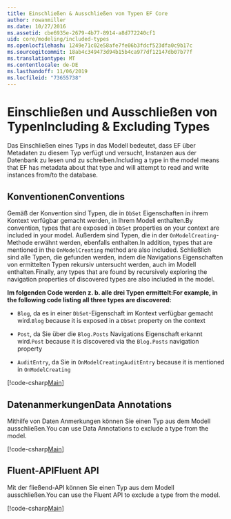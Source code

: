 ```yaml
---
title: Einschließen & Ausschließen von Typen EF Core
author: rowanmiller
ms.date: 10/27/2016
ms.assetid: cbe6935e-2679-4b77-8914-a8d772240cf1
uid: core/modeling/included-types
ms.openlocfilehash: 1249e71c02e58afe7fe06b3fdcf523dfa0c9b17c
ms.sourcegitcommit: 18ab4c349473d94b15b4ca977df12147db07b77f
ms.translationtype: MT
ms.contentlocale: de-DE
ms.lasthandoff: 11/06/2019
ms.locfileid: "73655738"
---
```

# <a name="including--excluding-types"></a><span data-ttu-id="f620a-102">Einschließen und Ausschließen von Typen</span><span class="sxs-lookup"><span data-stu-id="f620a-102">Including & Excluding Types</span></span>

<span data-ttu-id="f620a-103">Das Einschließen eines Typs in das Modell bedeutet, dass EF über Metadaten zu diesem Typ verfügt und versucht, Instanzen aus der Datenbank zu lesen und zu schreiben.</span><span class="sxs-lookup"><span data-stu-id="f620a-103">Including a type in the model means that EF has metadata about that type and will attempt to read and write instances from/to the database.</span></span>

## <a name="conventions"></a><span data-ttu-id="f620a-104">Konventionen</span><span class="sxs-lookup"><span data-stu-id="f620a-104">Conventions</span></span>

<span data-ttu-id="f620a-105">Gemäß der Konvention sind Typen, die in `DbSet` Eigenschaften in ihrem Kontext verfügbar gemacht werden, in Ihrem Modell enthalten.</span><span class="sxs-lookup"><span data-stu-id="f620a-105">By convention, types that are exposed in `DbSet` properties on your context are included in your model.</span></span> <span data-ttu-id="f620a-106">Außerdem sind Typen, die in der `OnModelCreating`-Methode erwähnt werden, ebenfalls enthalten.</span><span class="sxs-lookup"><span data-stu-id="f620a-106">In addition, types that are mentioned in the `OnModelCreating` method are also included.</span></span> <span data-ttu-id="f620a-107">Schließlich sind alle Typen, die gefunden werden, indem die Navigations Eigenschaften von ermittelten Typen rekursiv untersucht werden, auch im Modell enthalten.</span><span class="sxs-lookup"><span data-stu-id="f620a-107">Finally, any types that are found by recursively exploring the navigation properties of discovered types are also included in the model.</span></span>

<span data-ttu-id="f620a-108">**Im folgenden Code werden z. b. alle drei Typen ermittelt:**</span><span class="sxs-lookup"><span data-stu-id="f620a-108">**For example, in the following code listing all three types are discovered:**</span></span>

* <span data-ttu-id="f620a-109">`Blog`, da es in einer `DbSet`-Eigenschaft im Kontext verfügbar gemacht wird.</span><span class="sxs-lookup"><span data-stu-id="f620a-109">`Blog` because it is exposed in a `DbSet` property on the context</span></span>

* <span data-ttu-id="f620a-110">`Post`, da Sie über die `Blog.Posts` Navigations Eigenschaft erkannt wird.</span><span class="sxs-lookup"><span data-stu-id="f620a-110">`Post` because it is discovered via the `Blog.Posts` navigation property</span></span>

* <span data-ttu-id="f620a-111">`AuditEntry`, da Sie in `OnModelCreating`</span><span class="sxs-lookup"><span data-stu-id="f620a-111">`AuditEntry` because it is mentioned in `OnModelCreating`</span></span>

[!code-csharp[Main](../../../samples/core/Modeling/Conventions/IncludedTypes.cs?name=IncludedTypes&highlight=3,7,16)]

## <a name="data-annotations"></a><span data-ttu-id="f620a-112">Datenanmerkungen</span><span class="sxs-lookup"><span data-stu-id="f620a-112">Data Annotations</span></span>

<span data-ttu-id="f620a-113">Mithilfe von Daten Anmerkungen können Sie einen Typ aus dem Modell ausschließen.</span><span class="sxs-lookup"><span data-stu-id="f620a-113">You can use Data Annotations to exclude a type from the model.</span></span>

[!code-csharp[Main](../../../samples/core/Modeling/DataAnnotations/IgnoreType.cs?highlight=20)]

## <a name="fluent-api"></a><span data-ttu-id="f620a-114">Fluent-API</span><span class="sxs-lookup"><span data-stu-id="f620a-114">Fluent API</span></span>

<span data-ttu-id="f620a-115">Mit der fließend-API können Sie einen Typ aus dem Modell ausschließen.</span><span class="sxs-lookup"><span data-stu-id="f620a-115">You can use the Fluent API to exclude a type from the model.</span></span>

[!code-csharp[Main](../../../samples/core/Modeling/FluentAPI/IgnoreType.cs?highlight=12)]
